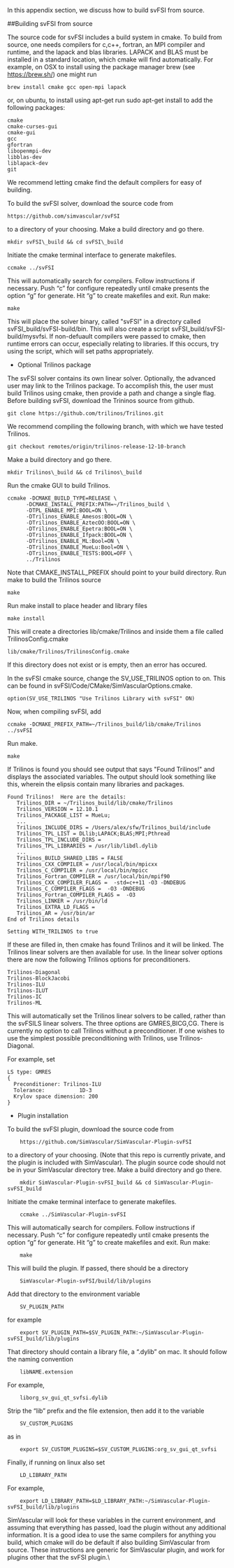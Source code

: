 In this appendix section, we discuss how to build svFSI from source.

##Building svFSI from source

The source code for svFSI includes a build system in cmake. To build from source, one needs compilers for c,c++, fortran, an MPI compiler and runtime, and the lapack and blas libraries. LAPACK and BLAS must be installed in a standard location, which cmake will find automatically. For example, on OSX to install using the package manager brew (see <span>https://brew.sh/</span>) one might run

    brew install cmake gcc open-mpi lapack 

or, on ubuntu, to install using apt-get run sudo apt-get install to add the following packages:

    cmake
    cmake-curses-gui
    cmake-gui
    gcc 
    gfortran
    libopenmpi-dev
    libblas-dev
    liblapack-dev
    git

We recommend letting cmake find the default compilers for easy of building.

To build the svFSI solver, download the source code from

    https://github.com/simvascular/svFSI

to a directory of your choosing. Make a build directory and go there.

    mkdir svFSI\_build && cd svFSI\_build 

Initiate the cmake terminal interface to generate makefiles.

    ccmake ../svFSI 

This will automatically search for compilers. Follow instructions if necessary. Push “c” for configure repeatedly until cmake presents the option “g” for generate. Hit “g” to create makefiles and exit. Run make:

    make 

This will place the solver binary, called "svFSI" in a directory called svFSI\_build/svFSI-build/bin. This will also create a script svFSI\_build/svFSI-build/mysvfsi. If non-defuault compilers were passed to cmake, then runtime errors can occur, especially relating to libraries. If this occurs, try using the script, which will set paths appropriately. 

- Optional Trilinos package

The svFSI solver contains its own linear solver. Optionally, the advanced user may link to the Trilinos package. To accomplish this, the user must build Trilinos using cmake, then provide a path and change a single flag. Before building svFSI, download the Trininos source from github. 

    git clone https://github.com/trilinos/Trilinos.git

We recommend compiling the following branch, with which we have tested Trilinos. 

    git checkout remotes/origin/trilinos-release-12-10-branch

Make a build directory and go there.

    mkdir Trilinos\_build && cd Trilinos\_build 

Run the cmake GUI to build Trilinos. 

    ccmake -DCMAKE_BUILD_TYPE=RELEASE \
          -DCMAKE_INSTALL_PREFIX:PATH=~/Trilinos_build \
          -DTPL_ENABLE_MPI:BOOL=ON \
          -DTrilinos_ENABLE_Amesos:BOOL=ON \
          -DTrilinos_ENABLE_AztecOO:BOOL=ON \
          -DTrilinos_ENABLE_Epetra:BOOL=ON \
          -DTrilinos_ENABLE_Ifpack:BOOL=ON \
          -DTrilinos_ENABLE_ML:Bool=ON \
          -DTrilinos_ENABLE_MueLu:Bool=ON \
          -DTrilinos_ENABLE_TESTS:BOOL=OFF \
          ../Trilinos

Note that CMAKE_INSTALL_PREFIX should point to your build directory. Run make to build the Trilinos source 

    make 

Run make install to place header and library files 

    make install 

This will create a directories lib/cmake/Trilinos and inside them a file called TrilinosConfig.cmake

    lib/cmake/Trilinos/TrilinosConfig.cmake

If this directory does not exist or is empty, then an error has occured. 

In the svFSI cmake source, change the SV_USE_TRILINOS option to on. This can be found in svFSI/Code/CMake/SimVascularOptions.cmake. 

    option(SV_USE_TRILINOS "Use Trilinos Library with svFSI" ON)

Now, when compiling svFSI, add 

    ccmake -DCMAKE_PREFIX_PATH=~/Trilinos_build/lib/cmake/Trilinos  ../svFSI

Run make. 

    make 

If Trilinos is found you should see output that says "Found Trilinos!" and displays the associated variables. The output should look something like this, wherein the elipsis contain many libraries and packages. 

    Found Trilinos!  Here are the details: 
       Trilinos_DIR = ~/Trilinos_build/lib/cmake/Trilinos
       Trilinos_VERSION = 12.10.1
       Trilinos_PACKAGE_LIST = MueLu;
       ...
       Trilinos_INCLUDE_DIRS = /Users/alex/sfw/Trilinos_build/include
       Trilinos_TPL_LIST = DLlib;LAPACK;BLAS;MPI;Pthread
       Trilinos_TPL_INCLUDE_DIRS = 
       Trilinos_TPL_LIBRARIES = /usr/lib/libdl.dylib
       ...
       Trilinos_BUILD_SHARED_LIBS = FALSE
       Trilinos_CXX_COMPILER = /usr/local/bin/mpicxx
       Trilinos_C_COMPILER = /usr/local/bin/mpicc
       Trilinos_Fortran_COMPILER = /usr/local/bin/mpif90
       Trilinos_CXX_COMPILER_FLAGS =  -std=c++11 -O3 -DNDEBUG
       Trilinos_C_COMPILER_FLAGS =  -O3 -DNDEBUG
       Trilinos_Fortran_COMPILER_FLAGS =  -O3
       Trilinos_LINKER = /usr/bin/ld
       Trilinos_EXTRA_LD_FLAGS = 
       Trilinos_AR = /usr/bin/ar
    End of Trilinos details

    Setting WITH_TRILINOS to true

If these are filled in, then cmake has found Trilinos and it will be linked. The Trilinos linear solvers are then available for use. In the linear solver options there are now the following Trilinos options for preconditioners. 

    Trilinos-Diagonal
    Trilinos-BlockJacobi 
    Trilinos-ILU
    Trilinos-ILUT
    Trilinos-IC
    Trilinos-ML

This will automatically set the Trilinos linear solvers to be called, rather than the svFSILS linear solvers. The three options are GMRES,BICG,CG. There is currently no option to call Trilinos without a preconditioner. If one wishes to use the simplest possible preconditioning with Trilinos, use Trilinos-Diagonal. 

For example, set 

    LS type: GMRES
    {
      Preconditioner: Trilinos-ILU
      Tolerance:           1D-3
      Krylov space dimension: 200
    }

- Plugin installation

To build the svFSI plugin, download the source code from

        https://github.com/SimVascular/SimVascular-Plugin-svFSI

to a directory of your choosing. (Note that this repo is currently private, and the plugin is included with SimVascular). The plugin source code should not be in your SimVascular directory tree. Make a build directory and go there.

        mkdir SimVascular-Plugin-svFSI_build && cd SimVascular-Plugin-svFSI_build 

Initiate the cmake terminal interface to generate makefiles.

        ccmake ../SimVascular-Plugin-svFSI

This will automatically search for compilers. Follow instructions if necessary. Push “c” for configure repeatedly until cmake presents the option “g” for generate. Hit “g” to create makefiles and exit. Run make:

        make 

This will build the plugin. If passed, there should be a directory

        SimVascular-Plugin-svFSI/build/lib/plugins

Add that directory to the environment variable

        SV_PLUGIN_PATH

for example

        export SV_PLUGIN_PATH=$SV_PLUGIN_PATH:~/SimVascular-Plugin-svFSI_build/lib/plugins

That directory should contain a library file, a “.dylib” on mac. It should follow the naming convention

        libNAME.extension 

For example,

        liborg_sv_gui_qt_svfsi.dylib

Strip the “lib” prefix and the file extension, then add it to the variable

        SV_CUSTOM_PLUGINS 

as in

        export SV_CUSTOM_PLUGINS=$SV_CUSTOM_PLUGINS:org_sv_gui_qt_svfsi

Finally, if running on linux also set  

        LD_LIBRARY_PATH

For example, 

        export LD_LIBRARY_PATH=$LD_LIBRARY_PATH:~/SimVascular-Plugin-svFSI_build/lib/plugins

SimVascular will look for these variables in the current environment, and assuming that everything has passed, load the plugin without any additional information. It is a good idea to use the same compilers for anything you build, which cmake will do be default if also building SimVascular from source. These instructions are generic for SimVascular plugin, and work for plugins other that the svFSI plugin.\
